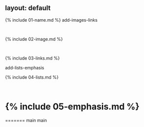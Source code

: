 layout: default
---

{% include 01-name.md %}
add-images-links

<br>

{% include 02-image.md %}

<br>

{% include 03-links.md %}

add-lists-emphasis
<br>

{% include 04-lists.md %}

<br>

{% include 05-emphasis.md %}
=======
=======
main
main
